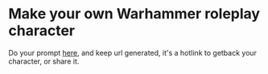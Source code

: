 # Make your own Warhammer roleplay character
Do your prompt [here](https://pierredvd.github.io/js.wjdr-sheet/index.htm), and keep url generated, it's a hotlink to getback your character, or share it.
